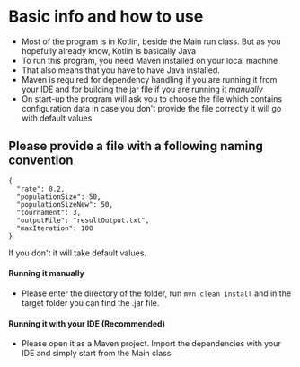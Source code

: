 # Basic info and how to use

- Most of the program is in Kotlin, beside the Main run class. But as you hopefully already know, Kotlin is basically Java
- To run this program, you need Maven installed on your local machine
- That also means that you have to have Java installed.
- Maven is required for dependency handling if you are running it from your IDE and
for building the jar file if you are running it _manually_
- On start-up the program will ask you to choose the file which contains configuration data
in case you don't provide the file correctly it will go with default values

## Please provide a file with a following naming convention
```$xslt
{
  "rate": 0.2,
  "populationSize": 50,
  "populationSizeNew": 50,
  "tournament": 3,
  "outputFile": "resultOutput.txt",
  "maxIteration": 100
}
```
If you don't it will take default values.

#### Running it manually
- Please enter the directory of the folder, run `mvn clean install` and in the target folder
you can find the .jar file.
#### Running it with your IDE (Recommended)
- Please open it as a Maven project. Import the dependencies with your IDE and simply
start from the Main class. 